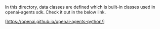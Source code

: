 In this directory, data classes are defined which is built-in classes used in openai-agents sdk. Check it out in the below link.

[https://openai.github.io/openai-agents-python/]